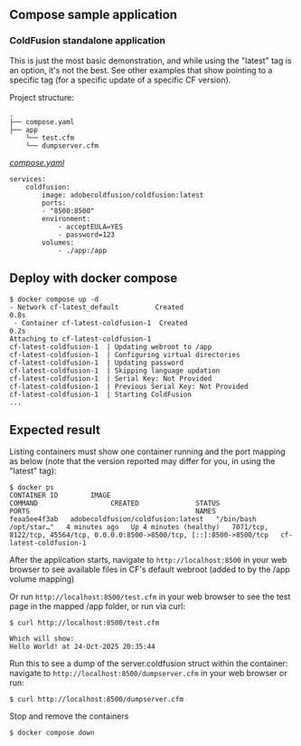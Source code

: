 ## Compose sample application
### ColdFusion standalone application

This is just the most basic demonstration, and while using the "latest" tag is an option, it's not the best. See other examples that show pointing to a specific tag (for a specific update of a specific CF version).

Project structure:
```
.
├── compose.yaml
├── app
    └── test.cfm
    └── dumpserver.cfm

```

[_compose.yaml_](compose.yaml)
```
services:
    coldfusion: 
        image: adobecoldfusion/coldfusion:latest
        ports:
        - "8500:8500"
        environment:
            - acceptEULA=YES
            - password=123
        volumes:
            - ./app:/app
```

## Deploy with docker compose

```
$ docker compose up -d
- Network cf-latest_default         Created                                                                       0.8s
 - Container cf-latest-coldfusion-1  Created                                                                       0.2s
Attaching to cf-latest-coldfusion-1
cf-latest-coldfusion-1  | Updating webroot to /app
cf-latest-coldfusion-1  | Configuring virtual directories
cf-latest-coldfusion-1  | Updating password
cf-latest-coldfusion-1  | Skipping language updation
cf-latest-coldfusion-1  | Serial Key: Not Provided
cf-latest-coldfusion-1  | Previous Serial Key: Not Provided
cf-latest-coldfusion-1  | Starting ColdFusion
...
```

## Expected result

Listing containers must show one container running and the port mapping as below (note that the version reported may differ for you, in using the "latest" tag):
```
$ docker ps
CONTAINER ID        IMAGE                                                    COMMAND                  CREATED              STATUS                        PORTS                                         NAMES
feaa5ee4f3ab   adobecoldfusion/coldfusion:latest   "/bin/bash /opt/star…"   4 minutes ago   Up 4 minutes (healthy)   7071/tcp, 8122/tcp, 45564/tcp, 0.0.0.0:8500->8500/tcp, [::]:8500->8500/tcp   cf-latest-coldfusion-1

```

After the application starts, navigate to `http://localhost:8500` in your web browser to see available files in CF's default webroot (added to by the /app volume mapping)

Or run `http://localhost:8500/test.cfm` in your web browser to see the test page in the mapped /app folder, or run via curl:
```
$ curl http://localhost:8500/test.cfm

Which will show:
Hello World! at 24-Oct-2025 20:35:44
```
Run this to see a dump of the server.coldfusion struct within the container: navigate to `http://localhost:8500/dumpserver.cfm` in your web browser or run:
```
$ curl http://localhost:8500/dumpserver.cfm
```

Stop and remove the containers
```
$ docker compose down
```